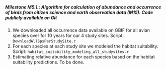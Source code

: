 ##### **Milestone M5.1.**: Algorithm for calculation of abundance and occurrence of birds from citizen science and earth observation data (M15). Code publicly available on Git

1. We downloaded all occurrence data available on GBIF for all avian species over for 10 years for our 4 study sites. Script:  `DownloadAllSpsPerStudySite.r `
2. For each species at each study site we modeled the habitat suitability. Script: `habitat_suitability_modeling_all_studysites.r`
3. Estimating relative abundance for each species based on the habitat suitability predictions. To be done. 

